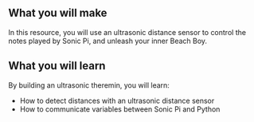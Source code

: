 ## What you will make
In this resource, you will use an ultrasonic distance sensor to control the notes played by Sonic Pi, and unleash your inner Beach Boy.

## What you will learn
By building an ultrasonic theremin, you will learn:

- How to detect distances with an ultrasonic distance sensor
- How to communicate variables between Sonic Pi and Python

